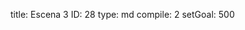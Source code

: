 title:          Escena 3
ID:             28
type:           md
compile:        2
setGoal:        500


